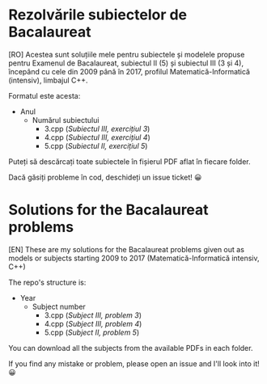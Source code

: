 # Rezolvările subiectelor de Bacalaureat

[RO] Acestea sunt soluțiile mele pentru subiectele și modelele propuse pentru Examenul de Bacalaureat, subiectul II (5) și subiectul III (3 și 4), începând cu cele din 2009 până în 2017, profilul Matematică-Informatică (intensiv), limbajul C++.

Formatul este acesta:
- Anul
  - Numărul subiectului
    - 3.cpp (_Subiectul III, exercițiul 3_)
    - 4.cpp (_Subiectul III, exercițiul 4_)
    - 5.cpp (_Subiectul II, exercițiul 5_)

Puteți să descărcați toate subiectele în fișierul PDF aflat în fiecare folder.

Dacă găsiți probleme în cod, deschideți un issue ticket! :grinning:

# Solutions for the Bacalaureat problems

[EN] These are my solutions for the Bacalaureat problems given out as models or subjects starting 2009 to 2017 (Matematică-Informatică intensiv, C++)

The repo's structure is:
- Year
  - Subject number
    - 3.cpp (_Subject III, problem 3_)
    - 4.cpp (_Subject III, problem 4_)
    - 5.cpp (_Subject II, problem 5_)

You can download all the subjects from the available PDFs in each folder.

If you find any mistake or problem, please open an issue and I'll look into it! :grinning:
